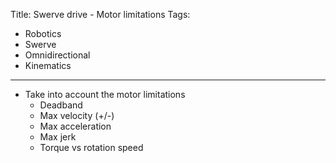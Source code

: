 Title: Swerve drive - Motor limitations
Tags:

- Robotics
- Swerve
- Omnidirectional
- Kinematics

---

- Take into account the motor limitations
  - Deadband
  - Max velocity (+/-)
  - Max acceleration
  - Max jerk
  - Torque vs rotation speed

